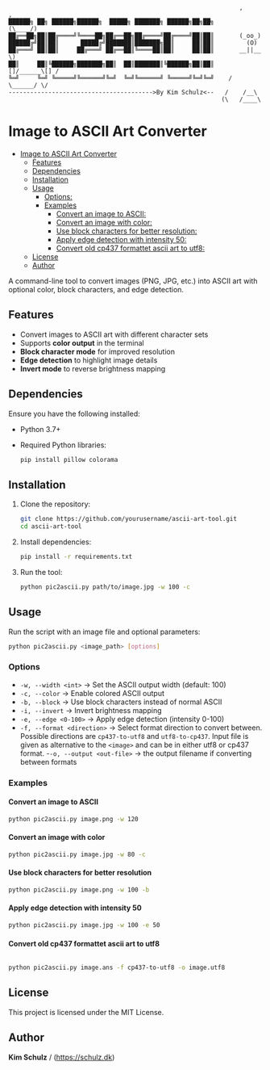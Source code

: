 ```
                                                                ,     ,
██████╗ ██╗ ██████╗██████╗  █████╗ ███████╗ ██████╗██╗██╗      (\____/)
██╔══██╗██║██╔════╝╚════██╗██╔══██╗██╔════╝██╔════╝██║██║       (_oo_)
██████╔╝██║██║      █████╔╝███████║███████╗██║     ██║██║         (O)
██╔═══╝ ██║██║     ██╔═══╝ ██╔══██║╚════██║██║     ██║██║       __||__    \)
██║     ██║╚██████╗███████╗██║  ██║███████║╚██████╗██║██║    []/______\[] /
╚═╝     ╚═╝ ╚═════╝╚══════╝╚═╝  ╚═╝╚══════╝ ╚═════╝╚═╝╚═╝    / \______/ \/
---------------------------------------->By Kim Schulz<--   /    /__\
                                                           (\   /____\
```

# Image to ASCII Art Converter

<!--toc:start-->
- [Image to ASCII Art Converter](#image-to-ascii-art-converter)
  - [Features](#features)
  - [Dependencies](#dependencies)
  - [Installation](#installation)
  - [Usage](#usage)
    - [Options:](#options)
    - [Examples](#examples)
      - [Convert an image to ASCII:](#convert-an-image-to-ascii)
      - [Convert an image with color:](#convert-an-image-with-color)
      - [Use block characters for better resolution:](#use-block-characters-for-better-resolution)
      - [Apply edge detection with intensity 50:](#apply-edge-detection-with-intensity-50)
      - [Convert old cp437 formattet ascii art to utf8:](#convert-old-cp437-formattet-ascii-art-to-utf8)
  - [License](#license)
  - [Author](#author)
<!--toc:end-->

A command-line tool to convert images (PNG, JPG, etc.) into ASCII art with
optional color, block characters, and edge detection.

## Features

- Convert images to ASCII art with different character sets
- Supports **color output** in the terminal
- **Block character mode** for improved resolution
- **Edge detection** to highlight image details
- **Invert mode** to reverse brightness mapping

## Dependencies

Ensure you have the following installed:

- Python 3.7+
- Required Python libraries:

  ```sh
  pip install pillow colorama
  ```

## Installation

1. Clone the repository:

   ```sh
   git clone https://github.com/yourusername/ascii-art-tool.git
   cd ascii-art-tool
   ```

2. Install dependencies:

   ```sh
   pip install -r requirements.txt
   ```

3. Run the tool:

   ```sh
   python pic2ascii.py path/to/image.jpg -w 100 -c
   ```

## Usage

Run the script with an image file and optional parameters:

```sh
python pic2ascii.py <image_path> [options]
```

### Options

- `-w, --width <int>`        → Set the ASCII output width (default: 100)
- `-c, --color`              → Enable colored ASCII output
- `-b, --block`              → Use block characters instead of normal ASCII
- `-i, --invert`             → Invert brightness mapping
- `-e, --edge <0-100>`       → Apply edge detection (intensity 0-100)
- `-f, --format <direction>` → Select format direction to
                             convert between. Possible directions are
                             `cp437-to-utf8` and `utf8-to-cp437`.
                             Input file is given as alternative to the `<image>`
                             and can be in either utf8 or cp437 format.
-`-o, --output <out-file>`   → the output filename if converting between formats

### Examples

#### Convert an image to ASCII

```sh
python pic2ascii.py image.png -w 120
```

#### Convert an image with color

```sh
python pic2ascii.py image.jpg -w 80 -c
```

#### Use block characters for better resolution

```sh
python pic2ascii.py image.png -w 100 -b
```

#### Apply edge detection with intensity 50

```sh
python pic2ascii.py image.jpg -w 100 -e 50
```

#### Convert old cp437 formattet ascii art to utf8

```
```

```sh
python pic2ascii.py image.ans -f cp437-to-utf8 -o image.utf8
```

## License

This project is licensed under the MIT License.

## Author

**Kim Schulz** / (<https://schulz.dk>)
